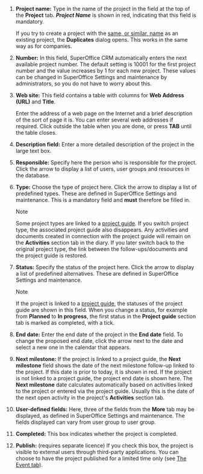 <!-- markdownlint-disable-file MD041 -->
1. **Project name:** Type in the name of the project in the field at the top of the **Project** tab. ***Project Name*** is shown in red, indicating that this field is mandatory.

    If you try to create a project with the [same, or similar, name][5] as an existing project, the **Duplicates** dialog opens. This works in the same way as for companies.

1. **Number:** In this field, SuperOffice CRM automatically enters the next available project number. The default setting is 10001 for the first project number and the value increases by 1 for each new project. These values can be changed in SuperOffice Settings and maintenance by administrators, so you do not have to worry about this.

1. **Web site:** This field contains a table with columns for **Web Address (URL)** and **Title**.

    Enter the address of a web page on the Internet and a brief description of the sort of page it is. You can enter several web addresses if required. Click outside the table when you are done, or press **TAB** until the table closes.

1. **Description field:** Enter a more detailed description of the project in the large text box.

1. **Responsible:** Specify here the person who is responsible for the project. Click the arrow to display a list of users, user groups and resources in the database.

1. **Type:** Choose the type of project here. Click the arrow to display a list of predefined types. These are defined in SuperOffice Settings and maintenance. This is a mandatory field and **must** therefore be filled in.

    > [!NOTE]
    > Some project types are linked to a [project guide][2]. If you switch project type, the associated project guide also disappears. Any activities and documents created in connection with the project guide will remain on the **Activities** section tab in the diary. If you later switch back to the original project type, the link between the follow-ups/documents and the project guide is restored.

1. **Status:** Specify the status of the project here. Click the arrow to display a list of predefined alternatives. These are defined in SuperOffice Settings and maintenance.

    > [!NOTE]
    > If the project is linked to a [project guide][2], the statuses of the project guide are shown in this field. When you change a status, for example from **Planned** to **In progress**, the first status in the **Project guide** section tab is marked as completed, with a tick.

1. **End date:** Enter the end date of the project in the **End date** field. To change the proposed end date, click the arrow next to the date and select a new one in the calendar that appears.

1. **Next milestone:** If the project is linked to a project guide, the **Next milestone** field shows the date of the next milestone follow-up linked to the project. If this date is prior to today, it is shown in red. If the project is not linked to a project guide, the project end date is shown here. The **Next milestone** date calculates automatically based on activities linked to the project or entered via the project guide. Usually this is the date of the next open activity in the project's **Activities** section tab.

1. **User-defined fields:** Here, three of the fields from the **More** tab may be displayed, as defined in SuperOffice Settings and maintenance. The fields displayed can vary from user group to user group.

1. **Completed:** This box indicates whether the project is completed.

1. **Publish:** (requires separate licence) If you check this box, the project is visible to external users through third-party applications. You can choose to have the project published for a limited time only (see [The Event tab][4]).

<!-- Referenced links -->
[5]: ../../../learn/getting-started/duplicates.md
[2]: ../project-guide/index.md
[4]: ../screen/index.md#event-tab

<!-- Referenced images -->

